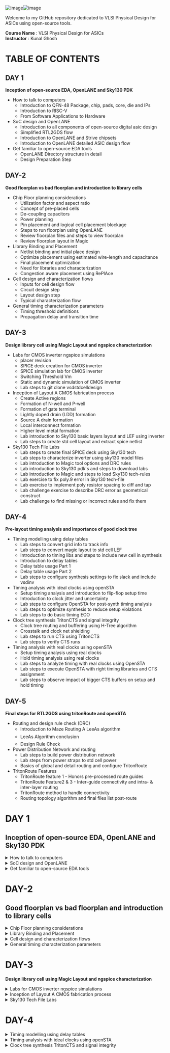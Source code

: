 ![image](https://github.com/Tawfeeq2507/pes_pd/assets/142083027/0b42aa62-709f-49f3-a6d4-dfbf8ccf74f5)![image](https://github.com/VardhanSuroshi/pes_asic_class/assets/132068498/33403244-c9dd-4aef-a022-da52e2eef51c)

Welcome to my GitHub repository dedicated to VLSI Physical Design for ASICs using open-source tools.

**Course Name** : VLSI Physical Design for ASICs  
**Instructor** : Kunal Ghosh 


# TABLE OF CONTENTS

## DAY 1 

**Inception of open-source EDA, OpenLANE and Sky130 PDK**

+ How to talk to computers
  - Introduction to QFN-48 Package, chip, pads, core, die and IPs
  - Introduction to RISC-V  
  - From Software Applications to Hardware 
+ SoC design and OpenLANE
  - Introduction to all components of open-source digital asic design
  - Simplified RTL2GDS flow
  - Introduction to OpenLANE and Strive chipsets 
  - Introduction to OpenLANE detailed ASIC design flow 
+ Get familiar to open-source EDA tools
  - OpenLANE Directory structure in detail 
  - Design Preparation Step
  
## DAY-2

**Good floorplan vs bad floorplan and introduction to library cells**

+ Chip Floor planning considerations
  - Utilization factor and aspect ratio
  - Concept of pre-placed cells 
  - De-coupling capacitors 
  - Power planning 
  - Pin placement and logical cell placement blockage
  - Steps to run floorplan using OpenLANE
  - Review floorplan files and steps to view floorplan 
  - Review floorplan layout in Magic
+ Library Binding and Placement
  - Netlist binding and initial place design 
  - Optimize placement using estimated wire-length and capacitance
  - Final placement optimization 
  - Need for libraries and characterization 
  - Congestion aware placement using RePlAce 
+ Cell design and characterization flows
  - Inputs for cell design flow 
  - Circuit design step 
  - Layout design step 
  - Typical characterization flow 
+ General timing characterization parameters
  - Timing threshold definitions 
  - Propagation delay and transition time

## DAY-3

**Design library cell using Magic Layout and ngspice characterization**

+ Labs for CMOS inverter ngspice simulations
  - placer revision 
  - SPICE deck creation for CMOS inverter
  - SPICE simulation lab for CMOS inverter 
  - Switching Threshold Vm
  - Static and dynamic simulation of CMOS inverter
  - Lab steps to git clone vsdstdcelldesign 
+ Inception of Layout A CMOS fabrication process
  - Create Active regions 
  - Formation of N-well and P-well
  - Formation of gate terminal 
  - Lightly doped drain (LDD) formation
  - Source A drain formation 
  - Local interconnect formation 
  - Higher level metal formation 
  - Lab introduction to Sky130 basic layers layout and LEF using inverter
  - Lab steps to create std cell layout and extract spice netlist
+ Sky130 Tech File Labs
  - Lab steps to create final SPICE deck using Sky130 tech 
  - Lab steps to characterize inverter using sky130 model files 
  - Lab introduction to Magic tool options and DRC rules 
  - Lab introduction to Sky130 pdk's and steps to download labs
  - Lab introduction to Magic and steps to load Sky130 tech-rules
  - Lab exercise to fix poly.9 error in Sky130 tech-file
  - Lab exercise to implement poly resistor spacing to diff and tap
  - Lab challenge exercise to describe DRC error as geometrical construct 
  - Lab challenge to find missing or incorrect rules and fix them 

## DAY-4

**Pre-layout timing analysis and importance of good clock tree**

+ Timing modelling using delay tables
  - Lab steps to convert grid info to track info 
  - Lab steps to convert magic layout to std cell LEF
  - Introduction to timing libs and steps to include new cell in synthesis 
  - Introduction to delay tables 
  - Delay table usage Part 1
  - Delay table usage Part 2 
  - Lab steps to configure synthesis settings to fix slack and include vsdinv 
+ Timing analysis with ideal clocks using openSTA
  - Setup timing analysis and introduction to flip-flop setup time
  - Introduction to clock jitter and uncertainty
  - Lab steps to configure OpenSTA for post-synth timing analysis 
  - Lab steps to optimize synthesis to reduce setup violations 
  - Lab steps to do basic timing ECO
+ Clock tree synthesis TritonCTS and signal integrity
  - Clock tree routing and buffering using H-Tree algorithm
  - Crosstalk and clock net shielding
  - Lab steps to run CTS using TritonCTS
  - Lab steps to verify CTS runs 
+ Timing analysis with real clocks using openSTA
  - Setup timing analysis using real clocks
  - Hold timing analysis using real clocks
  - Lab steps to analyze timing with real clocks using OpenSTA
  - Lab steps to execute OpenSTA with right timing libraries and CTS assignment
  - Lab steps to observe impact of bigger CTS buffers on setup and hold timing 

## DAY-5

**Final steps for RTL2GDS using tritonRoute and openSTA**
+ Routing and design rule check (DRC)
  - Introduction to Maze Routing A LeeAs algorithm
  - LeeAs Algorithm conclusion
  - Design Rule Check 
+ Power Distribution Network and routing
  - Lab steps to build power distribution network 
  - Lab steps from power straps to std cell power
  - Basics of global and detail routing and configure TritonRoute 
+ TritonRoute Features
  - TritonRoute feature 1 - Honors pre-processed route guides 
  - TritonRoute Feature2 & 3 - Inter-guide connectivity and intra- & inter-layer routing
  - TritonRoute method to handle connectivity
  - Routing topology algorithm and final files list post-route


# DAY 1 

## Inception of open-source EDA, OpenLANE and Sky130 PDK

<details>
<summary> How to talk to computers </summary>

### Introduction to QFN-48 Package, chip, pads, core, die and IPs

Lets take an example of an Arduino Board,An Arduino board is a small computer that you can use to control and interact with electronic devices. It's a physical platform that allows you to write and upload programs (called "sketches") to make things like lights, motors, sensors, and other components work together.
we take an Arduino board since we will be working with something similar, **we will be talking about a field which is lying inside the chip shown below**:

![image](https://github.com/Tawfeeq2507/pes_pd/assets/142083027/0783c87c-1949-4fa8-8a9b-b6fb487ad22c)

- if we want to desgin this particular Arduino board, we can describe it in a form of a block diagram shown below:

![image](https://github.com/Tawfeeq2507/pes_pd/assets/142083027/5f0aa3ef-2b05-414d-9234-ddc4d438b5ec)

- the highlighted area of the chip is nothing but the processor shown above and along with the processors we have all the interfaces that we see around the particular processor.
- This is the typical arduino board diagram looks like.

we wont be talking about the embedded desgin and rather will be looking into the chip desgining.

when we open up the IC it looks something like this shown below:

![image](https://github.com/Tawfeeq2507/pes_pd/assets/142083027/049a19cc-766c-46f6-9879-ca05b3c9ae8b)

what we see above is usually what we call a **"chip"**, but its known as a **"PACKAGE"**, these packages have been assigned with certain names for ex: we see that the above package is named **"QNF-48"**.Similarly there are multiple packages in the market with different flavours and pins.
- Here the pin loacations of the particular package are all given by the particular arduino board.
- the package seen above has a size of 7mm x 7mm

- the main Brain of the package the chip sits in the middle of the package and the way the chip is connected to the package is shown below:

![image](https://github.com/Tawfeeq2507/pes_pd/assets/142083027/9ff58809-bd74-41fa-9043-cb09f788ed90)

- Here we have used **"wire bounds"** to connect the pins to the boundaries of the Chip, In this way we are able to transfer all the signal from outside world into the chip.

When we Open the chip it looks like this shown below:

![image](https://github.com/Tawfeeq2507/pes_pd/assets/142083027/f90561ac-8bc0-4f3f-9ab0-6c4cf846bb62)

- The chip that is shown above has many various components and one of the Important componants is the **"PADs"**.
- **"PADs"** in a chip are like the little metal feet or points on the bottom of the chip. They're used to connect the chip to a circuit through which we can send the outside signal into the chip so it can do its job.
- the Middle free space area seen above inside is known as the **"Core"** of the chip.
- **"Core"** of a chip is like the brain of the chip. It's the central part that does most of the actual thinking and processing of information.Its a place where all our Digital logical sits,ex:AND gate,OR gate,MUXs,etc.
- the size of the chip is known as the **"Die"**.
- **"Die"** is like the heart of a computer chip. It's a tiny, flat piece of silicon that contains the actual electronic circuits. It's where all the important computations and operations happen.This the Die that gets manufactured on the **"Silicon Wafer"**.

The typical **Core** of a CHIP consists of an SoC(we will be working with RISC-V SoC),SRAM,ADCs,DACs,PLL,SPI and couple of components shown below:

![image](https://github.com/Tawfeeq2507/pes_pd/assets/142083027/e88f8c8a-3d09-4555-8b92-89a7bb29b5e9)

- these SRAM,ADC,DAC,PLL all together are known As **"Foundry IP's(Intellectual Properties)"**
- **Foundry** is an important term in chip Designing Chips, all our devices,mobiles,everything is depended on the Foundry's.
- Foundry is a place where the chips are manufactured, Foundry's are set of machines that we communicate with.
- The digital Blocks placed the SoC and the SPI are basically called as **"Macros"**.

### What is RISC-V?
**"RISC-V intruction set architecture"** popularly known as **"ISA"**.It is nothing but a language of the computer,a way through which we are able to talk and communicate with the computers.RISC-V is an open-source instruction set architecture (ISA) based on established reduced instruction set computing (RISC) principles. An instruction set architecture is essentially the set of instructions that a computer's processor can execute. 

For a C program to run on a computer hardware which has got a particular Layout(qFlow), where this layout is nothing but interior of a chip present inside our devices,There are certain flow to pass the C program to the layout.



- here the C program is first compiled in its assembly language program which is nothing but the RISC-V assembly language program.
- this Aseembly language program is then converted into machine language program aka the binary language program(ie: 1's and 0's) which is understood by the hardware of the computer.
- here the codes in hexadecimal format but in real term they are in binary format, therefore this needs to be converted into binary format.
- after converting these bits gets finnaly executed in the layout and get the required output.


Another layer present betweeen the C pragram and the layout is the **"HDL(Hardware discriptive language)"**.

#### What is HDL?
**"HDL"** stands for **Hardware Description Language**. It's a specialized programming language used to describe the structure and behavior of electronic circuits and systems. HDLs are used in the design, simulation, and synthesis of digital circuits, such as those found in microprocessors, memory chips, and other integrated circuits.
There are two main types of HDLs:
 1)**Verilog**: Developed by Phil Moorby and Prabhu Goel in the 1980s
 2)**VHDL (VHSIC Hardware Description Language)**:Developed by the U.S. Department of Defense in the 1980s


- To Implement these RISC-V specifications we need **RTL(Register-Transfer Level)**,in this case shown below the RTL used is **picorv32 cpu core**

![image](https://github.com/Tawfeeq2507/pes_pd/assets/142083027/f8e12d12-72af-4d9a-b951-14769924a11f)


- this RTL implments these RISC-V specifications.
- and from here its RTL-GDS flow

### From Software Applications to Hardware 

Any **application software** or aka **"Apps"** run on **Hardware**... but how does this happen??

- First the Application software enters the Blocks called the **System Software**,where the system software intern converts the application program into the binary language.
- the Major components of **"System Software"** concists of the OS(Operating system),Assembler,compiler.
- The **"Opertaing system:** handles lots of things, it handles the IO operations,allocate memory, low level system functions, OS also helps in taking the application program and converting it into its respective assembly language and finally inot binary program that is understood by the hardware.
- The output of the OS are nothing but small functions in the given programs(C++,Java,C,python,etc).
- these are taken by the respective **Compiler** and then converted into intstructions.
- The syntax of these instructions depends on what kind of the hardware is,(ex if the hardware is for intel x86 then the instructions will be of intel x86 only).
- all these instructions all together form the **.exe file**

![image](https://github.com/Tawfeeq2507/pes_pd/assets/142083027/79883606-8f16-453f-a8e0-7ace2b93f68f)

- The job of the **"Assembler"** is to take these instructions and convert it into its respective binary numbers aka **Machine language** program.
- These binary numbers aka machine language is then fed to the hardware, where hardware understands the type of pattern of the machine language and does the respective operation.

This is the flow how the application software runs through many different layers before entering the hardware.

lets take an example of a application of "stop watch".

- the C program for the stop watch enters the compiler and the output of the compiler will be intructions based on the type of the hardware(ex RISC-V) therefore the instructions will be of RISC-V.
- these intructions go into the assembler as a .exe file which gives the output in form of machine language.
- these hexadecimals are converted into binary before entering into the hardware.

![image](https://github.com/Tawfeeq2507/pes_pd/assets/142083027/cd3ff2fc-9fd5-4a77-b1f2-4daa50b6ba1f)

- in general terms these binary numbers are entering into the chip layout and the functions are performed in this layout.

when we take a much deeper look into the program we try to understand the RISC-V intrucstions-

![image](https://github.com/Tawfeeq2507/pes_pd/assets/142083027/ac8b1be7-b508-4ee6-915e-243c495668cf)

- here we see that in left we have the input to the compiler,in the left we have the output of the compiler and the output of the assembler is in hexadecimal in the middle we have assembler output.
- the instructions after the compiler acts as an **"Abstract interface"** between the C language and the hardware, this Abstract interface is called as the **"Instruction set architecture"** or **"Architecture of the computer"**,in the case shown above its the RISC-V architecture.

There is another inteface between the Assembly language and the hardware which is known as the **HDL(Hardware discriptive language**.

#### What is RTL?

RTL stands for Register-Transfer Level. It's a level of abstraction used in digital circuit design and describes how data moves between registers and how operations are performed on that data.In RTL design, the behavior of the digital system is defined by describing how data is transferred between registers and how operations are performed on that data. This is typically done using a hardware description language (HDL) like Verilog or VHDL.

![image](https://github.com/Tawfeeq2507/pes_pd/assets/142083027/52f5c6ce-ea1a-4bf8-8b89-dc223163f440)

- Our hardware only understands 1's and 0's therefore we need An RTL which implements the output of the assembly language that is the machine language into the Hardware.This is known as the RTL implementation of our instruction set.
- This RTL is then Synthesized into a Netlist, where this Synthesized Netlist of the RTL consists of Gates,flip flops,inverters,MUX's,etc.
- and from this Synthesized Netlist to hardware is **Physical design implementation of the Netlist**.

</details>

<details>
<summary> SoC design and OpenLANE </summary>

### Introduction to all components of open-source Digital ASIC Design

- To implement Digital ASIC design we require certain elements these elements are RTL IP's,EDA Tools,PDK data.

**What is PDK?**

- **"PDK"** a **(Process Design Kit)** is a set of files provided by semiconductor manufacturers to help designers use their fabrication process to create integrated circuits (ICs). It contains a comprehensive set of information, models, and files that enable designers to develop and verify their designs using the specific process technology offered by the manufacturer.


**What is EDA Tools?**

- **EDA** stands for **(Electronic Design Automation)**, and EDA tools refer to a category of software applications and tools used in the design and development of electronic systems, including integrated circuits (ICs), printed circuit boards (PCBs), and other electronic components.EDA tools are essential for designing and testing electronic hardware and ensuring that it functions correctly before it is manufactured.hese tools automate various aspects of the design process, making it more efficient and error-free. 

![image](https://github.com/Tawfeeq2507/pes_pd/assets/142083027/e2db98f6-b946-45ef-8c33-b2ce3ea80889)

- Therfore for making Open source Digital ASIC Design we have Open source for RTL IP's(librecores.org,opencores.org,github.com,etc),EDA tools(qflow,openROAD,openLANE,etc),PDK(Foss 130nm production PDK).

![image](https://github.com/Tawfeeq2507/pes_pd/assets/142083027/ce2d29cb-02c9-4f40-b68b-3472527cbea1)

- these 3 Elements can be used to achieve 100% open-source Digital ASIC design.

- The methodology is then Implemented Through A Flow, this Flow is nothing but a piece of software known as RTL to GDS2,this is the main objective of the ASIC Design Flow which takes the design from RTL(REgister transfer level) to GDS2 format used for final layout.


### Simplified RTL2GDS flow

The simplified RTL to GDS2 flow shown below starts from RTL model and ends with the readied fabricate masked set layout in the GDS 2 format:

![image](https://github.com/Tawfeeq2507/pes_pd/assets/142083027/35deba59-3088-454f-86c8-e1733b02289f)

- From above the Major implementation Steps are:

  - Synthesis 
  - Floor planning(FP) + power planning(PP)
  - Placement
  - CTS(Cook Tree Synthesis)
  - Routing
  - Sign off

##### 1) SYNTHESIS:

- Its the first major step in a typical ASIC flow is the Synthesis.
- In Synthesis Design RTL is translated into Circuits made out of components from standard Cell Library(SCL).

![image](https://github.com/Tawfeeq2507/pes_pd/assets/142083027/9c66b611-e157-4d34-bd01-39fabcb905a1)

- The resulted circuit is described in HDL(Hardware descriptive language) usually referred to as gate level Netlist.
- The Gate level Netlist is functionally equivalent to RTL.
- The Library building blocks or the cells have regular layout,Typically the cell Layout is enclosed by fixed hieght standard.

![image](https://github.com/Tawfeeq2507/pes_pd/assets/142083027/043a92e1-9929-4d14-92af-be6c14886769)

- The cell width is variable but its Discrete.
- Each cell comes with different models/views utilized by different EDA Tools
- some examples of these views are the liberty view that includes the electrical modeles,HDL.SPICE,Layout views,etc.

##### 2) FLOOR AND POWER PLANNING:

- The 2nd step of the ASIC flow is FLOOR AND POWER PLANNING
- It is based on weather we are implmenting single component of our design aka **Macro**,or we are implementing the whole Chip.
- The Objective here is to plan the silicon area and create Robust power Distribution Network to power the circuits.
- In **CHIP FLOOR PLANNING** the Chip Die is partitioned between different chip components.

![image](https://github.com/Tawfeeq2507/pes_pd/assets/142083027/31295871-26ec-467c-b40d-7191cfc250e2)

- in **MACRO FLOOR PLANNING** we define the Macro dimensions and its pin locations and also Routing tracks and Rows are defined,Which will be used later during the placement and routing steps.

![image](https://github.com/Tawfeeq2507/pes_pd/assets/142083027/1cd2f5ec-10e5-4e6c-8a52-dd06397c436f)

- In **POWER PLANNING** the power Network is constructed,typically its chip is powered by multiple VDD and Ground Pins.

![image](https://github.com/Tawfeeq2507/pes_pd/assets/142083027/aac140a2-dc0f-493b-9963-766849970872)

- The Power pins are connected to all components through Power rings and vertical and horizontal metal Power Straps.
- Such parallel structures are meant to reduce the resistance.
- Typically the Power distribution Network uses Upper metal layers as they are thicker than lower metal Layers,Hence they have less resistance.

##### 3) PLACEMENT:

- This is the 3rd step in ASIC design flow it is the placement for Macros.
- We place the Gate level Netlist cells on the vertical Rows, connected cells must be placed very closed to each other to reduce the inter connect delay and also to enable successful routing afterwards.

![image](https://github.com/Tawfeeq2507/pes_pd/assets/142083027/5f3d41fa-057c-4f10-9cde-1a9c2b81d790)

- Cell Placement is done in 2 steps:
  - Global placements
  - Detailed placements.
- **Global placements** tries to find optimal postions for cells such positions are not nessecerily legal so cells may overlap or Go off Rows

![image](https://github.com/Tawfeeq2507/pes_pd/assets/142083027/ca85947d-d212-4dea-b1de-afd9ddd1b35d)

- In **Detailed placements** positions obtained by global placements are minimally altered to be legal.

![image](https://github.com/Tawfeeq2507/pes_pd/assets/142083027/f759cd33-413e-4199-8feb-86d489060552)

##### 4) CLOCK TREE SYNTHESIS (CTS):

- This is 4th step in ASIC flow design is the Clock tree synthesis, before the routing the signals we need to route the clock by creating clock distribution Network to deliver the clock to all clock cells ex(Flip-Flops).

![image](https://github.com/Tawfeeq2507/pes_pd/assets/142083027/34e9e0eb-b116-4e60-b9a3-e759d1cf431c)

- The clock network looks like a tree where the clock source is the Roots and the clock elements are the end leaves.
- The clock tree is synthesized to deliver the clock to all cells in a good shape with minimum skew and minimum latency.
- Clock skew means arrival of different components at different parts.

##### 5) ROUTING:

- This is the 5th step in ASIC Design Flow known as the Routing.
- After Routing the Clock comes the signal Routing, Given the placements and fixed number of metal layers it is required to find a valid pattern of horizontal and vertical wires to implement the Nets that connects the cells together.
- The Router uses the available metal layers as defined by the PDK, for each metal layer the PDK defines the Thickness,pitch,tracks and the minimum width.
- The sky130 PDK defines extra layers the lowest connecting layer is called the lower interconnect layer,the following 5 layers after this are all aluminum layers.

![image](https://github.com/Tawfeeq2507/pes_pd/assets/142083027/a3ebd737-9146-4400-8447-abba4d5b033a)

- Most Routers are grid routers, they construct the routing grid out of the metal layer tracks.
- As routing is huge Divide and conguer is usually used for routing.
- First Global Routing is performed and then followed by detailed routing.

![image](https://github.com/Tawfeeq2507/pes_pd/assets/142083027/db46cc8a-cd81-4009-b3e0-7ff9b4f20a33)

##### 6) SIGN OFF:

- This is the last step of ASIC Design flow known as the Sign OFF.
- Once done with Routing we can construct the final layout,Which undergoes Verifications which includes Physical Verifications and Timing Verifications.
- The **Physical Verification** includes the **DRC(Design Rule Checking)** where we make sure that the final layout honours all design rule.It is then proceded by **LVS(Layout bs Schematic)** that makes sure that the final layout matches the Gate level Netlist.
- The **Timing Verifcation** has **STA(Static Timing Analysis)** to make sure that all time constraints are matched and the circuit Runs on the designated Clock frequency.

![image](https://github.com/Tawfeeq2507/pes_pd/assets/142083027/4b7c477c-f2fe-444a-b9fc-0b793149aee4)

### Introduction to OpenLANE and Strive chipsets 

#### What is OpenLANE?
**OpenLANE*** is an open-source digital ASIC (Application-Specific Integrated Circuit) design flow and toolchain that aims to automate the process of designing and manufacturing custom silicon chips. It was primarily developed by efabless, an open-source semiconductor company, and it is part of the Google/Skywater 130nm PDK (Process Design Kit) based ASICs.

- Started as a Open-Source flow for a true Open-Source Tape out experiment.
- There is family of Soc's called as striVe,which is Open PDK,Open EDA,Open RTL.
- this family has several members as shown below:

![image](https://github.com/Tawfeeq2507/pes_pd/assets/142083027/638433b3-244a-4573-8d78-33e507aea9a0)

The Main goal of OpenLANE is to produce a clean GDS2 with no human intervention,by clean we mean that there is no LVS violations,DRC violations.

- OpenLANE is tuned for SkyWater 130nm Open PDK, it also supports XFAB180 and GF130G.
- it is functional out of the box.
- intructions to build and run natively will follow
- OpenLANE can be used to harden Macros and chips.
- it has two modes of operation:
   1) Autonomous : Autonomous is a push button flow,where we configure the flow and then push button and wait for some time based on the design size and get the final GDS tool.
   2) Interactive : With Interactive we can run commands and steps one by one.we can watch the immediate results whicle we run the steps and commands.
- It has Design Space Exploration which can be used to find the best set of flow configuration.

### Introduction to OpenLANE detailed ASIC design flow 

- OpenLANE ASIC flow has many steps as shown below:

![image](https://github.com/Tawfeeq2507/pes_pd/assets/142083027/d396300d-34ed-4b89-bf42-19e2e589853c)

- The flow starts with Design RTL and ends at GDS2 format,to function this it needs the PDK Sky130.
- OpenLANE is based on several Opensource projects such as shown below:

![image](https://github.com/Tawfeeq2507/pes_pd/assets/142083027/c0aff382-8fda-4f95-b165-1285a0503b09)

- The flow starts with RTL synthesis where it is fed to Yosys with design constraints.Yosys translates the RTL into a Logic circuit.This circuit is then optimised and then mapped into a cell using abc,abc has to guided during Optimisation,this guidance comes in the form of abc Script.
- OpenLANE comes with several abc scripts referred as Synthesis Strategies.Different Designs can use different Strategies to achieve the Objectives and for that we have the Synth exploration utility.
- Synth Exploration utility can used to generate a report that shows about the design delay and area is effected by the Synthesis Strategy and based on this exploration we can pick the best strategy to continue with.

  ![image](https://github.com/Tawfeeq2507/pes_pd/assets/142083027/083b930b-6393-44c8-ad75-3462fe761a51)

- OpenLANE also has Design exploration utility which can be used to sweep the design configurations.It generates a report shown below:

![image](https://github.com/Tawfeeq2507/pes_pd/assets/142083027/67d52c2d-9c0d-47c3-bebf-7f2328bd7c46)

- It shows different design metrics, number of violations generated after generating the final layout.
- This is best to find the design configurations for OpenLANE for any given Design.

- The design Exploration is also used for **Regression testing(CI)**

![image](https://github.com/Tawfeeq2507/pes_pd/assets/142083027/a484e953-8899-4a35-8b64-3a60bf366743)

- After Synthesis comes the testing structural insertion,if we want our design to be ready for testing after fabrication we can enable this step called **DFT** which is optional.
- **DFT(Design For Test)** used Opensource Fault to perform scan insertion,Automatic test pattern generation(ATPG),Test patterns compaction,Fault coverage,fault simulation.

![image](https://github.com/Tawfeeq2507/pes_pd/assets/142083027/ed81342c-ba87-40bd-a52d-4c44a9597ecf)

- After DFT the **Physical Implementations** involve the following steps shown below:

![image](https://github.com/Tawfeeq2507/pes_pd/assets/142083027/b709b4e9-103d-4587-9110-7585272c623d)

- All these are done by the OpenROAD app.
- After Physical implementation we Do **LEC(Logic Equivalence Check)** using Yosys.
- LEC is used to formally confirm that the function did not change after modifying the Netlist.

![image](https://github.com/Tawfeeq2507/pes_pd/assets/142083027/af709cb7-20a8-4571-a447-6518cdcffae3)

- During Physical implementation we have an important step and this step is known as **fake antenna diodes insertion**
- This step is required to address the Antenna diodes violations but there are some issues as explained in the figure:

![image](https://github.com/Tawfeeq2507/pes_pd/assets/142083027/48bfde76-7a14-4821-837d-ff4c8ea71d7c)

- To deal with this and not allowing our transistor gates to get damaged during fabrication there are two solutions:
1) Bridging:

![image](https://github.com/Tawfeeq2507/pes_pd/assets/142083027/7c652e2c-277c-4d8f-930c-c07dbed481d5)

2) addition of Antenna diodes:

![image](https://github.com/Tawfeeq2507/pes_pd/assets/142083027/a6401584-e5a6-43c0-a404-ecef0b44938f)

- With OpenLANE we take a preventive approach:

![image](https://github.com/Tawfeeq2507/pes_pd/assets/142083027/b2b53089-5391-45a0-834c-8c2dd51a8089)

- After this process we have the SIGN OFF which has the Static timing analysis,design rule checking and Layout vs schematic.
- Timing Sign off involves interconnect RC extraction from the routed Layout followed by static timing  analysis performed by OpenSTA(an OpenROAD) tool.
- The result of this report Highlights any timing violations of if any are present.

![image](https://github.com/Tawfeeq2507/pes_pd/assets/142083027/198cdc0f-616a-4434-9560-f47c9ab5a597)

- Physical Sign off involves DRC and LVS done by Netgen and Magic VLSI design tool shown below:

![image](https://github.com/Tawfeeq2507/pes_pd/assets/142083027/b8580063-6b56-43f4-8726-e554d8808022)

</details>


<details>
<summary> Get familiar to open-source EDA tools </summary>

#### OpenLANE Directory structure in detail

- To access the Openlane go to `desktop/work/tools` and then change directory to `openlane_working_directory`.
- to access the PDK's chnage directory to `pdks` and then we see the different PDK's.

![image](https://github.com/Tawfeeq2507/pes_pd/assets/142083027/9b2ef07b-94c7-4a14-b404-53f824c89e52)

- The `SkyWater.pdk` is the folder that has all the related PDK files.(ie: timing libraries,lib files,techlib)
- `sky130A pdk` is that pdk that has made compatible to Open source environment,`sky130A` is a varient of PDK.

![image](https://github.com/Tawfeeq2507/pes_pd/assets/142083027/cb5f47c3-f15b-4b91-b42f-1c393a66a276)

- when we check the files inside the sky130A pdk we have libs.ref and libs.tech.
- inside libs.ref we will be working with `sky130_fd_sc_hd`
- where `sky130` is the process name and `fd` is the abrievated foundry name and `sc` is known as standard cell and `hd` says the varient of the PDK.

#### Design Preparation Step

- To work on Openlane type `docker` in the openlane directory.
- in bash type `flow.tcl -interactive`.

![image](https://github.com/Tawfeeq2507/pes_pd/assets/142083027/6b39e5f6-d8c4-435e-a211-8937aee055c0)

</details>

# DAY-2

## Good floorplan vs bad floorplan and introduction to library cells

<details>
<summary>  Chip Floor planning considerations</summary>

### Utilisation Factor and aspect ratio

- How to come up with the width and height of core and die

![image](https://github.com/Tawfeeq2507/pes_pd/assets/142083027/a67c205c-265c-461b-908c-1c7c2f5c62ae)

- we need to see how we come up with the values of 'W' and 'H'.

lets take an example of a netlit to Identify the width and height of core and die.

- we begin with a simple netlist takiing two D flip flips,aka launch flop and the capture flop with a simple combinational logic between them.
- a Netlist basically defines the connectivity between all the components.

![image](https://github.com/Tawfeeq2507/pes_pd/assets/142083027/2080d268-5165-4e52-b1bf-0827d2bd686b)

- For dimensions of the chip we are mostly dependent on the dimensions of the Logic gate.
- we then convert it into physical dimension.

  ![image](https://github.com/Tawfeeq2507/pes_pd/assets/142083027/eea1b776-03db-45b9-b309-ab3e8a4b2f78)

- since we want to find the dimentions of the core and die we will be needing the dimensions of the standard cells.
- we start giving some unit area for the each logic gate as shown below:

![image](https://github.com/Tawfeeq2507/pes_pd/assets/142083027/d448e63b-fa86-4608-8b99-21fe88b90931)

- with the help of this netlist we try to calculate the area occupied on the silicon wafer.
- we club all together to form a rough image of the area the netlist occupied,(ie 4 sq units for the image shown below):

![image](https://github.com/Tawfeeq2507/pes_pd/assets/142083027/a10ce57c-b25d-4d09-8d30-856a40ffbc91)

- On the silicon wafer we have many die and core in it and this is the core section where the fundamental logic goes and sits into and die is the outer layer where our fundamental logic fits within this itself and does not exceed it.

![image](https://github.com/Tawfeeq2507/pes_pd/assets/142083027/5d477e6f-f3d1-4c71-b109-d91003a1f6b2)
  
- we implment this die multiple times on the silicon wafer to increase the throughput.
- when we implment the logic into the core,the logic cells occupied 100% of the core,thereby occupying Utilising 100% of the core.
- To come up with the Utilisation, we have the Utilisation factor given by:

![image](https://github.com/Tawfeeq2507/pes_pd/assets/142083027/c39e4e8c-817c-47fe-80b6-c6a522b4244e)

- for the above logic the `utilisation factor = 1`,when we get utilisation factor as 1 it means that our logic has occupied 100% of the core and ther are no gaps or spaces left to fill.
- Idealyy we go for Utilisation of 50 to 60% and Utilisation factor of 0.5 or 0.6.
- We also have **ASPECT RATIO**,aspect ratio refers to the ratio of the width to the height of a transistor. It is a critical parameter in the design and fabrication of integrated circuits.

- Aspect Ratio is given by-

![image](https://github.com/Tawfeeq2507/pes_pd/assets/142083027/6a4eb22f-7c79-4225-930b-d56c461419d6)

- In this case the Aspect ratio = 1, Whenever the aspect ratio is 1 it signifies that the chip is a square shaped chip.when the aspect ratio is other than 1 then it signifies that our chip is rectangle in shape.

### Concept of Pre placed cells

"preplaced cells" refer to specific components or modules that are manually placed in predetermined locations on the chip before the automated placement and routing tools are used to complete the design.These preplaced cells are typically larger and more critical components, such as processors, memory blocks, or custom-designed circuits.

- To define the locations of pre placed cells lets consider an example using a combinational logic, and the output of this combinational logic is a huge circuit.
- we need not implment this circuit as part of the main circuitry itself always but by taking this peice of circuit out of the main circuit and then implment it separately by dividing the circuit itself into 2 parts.

![image](https://github.com/Tawfeeq2507/pes_pd/assets/142083027/864a0a58-4c3f-427f-bb01-32e7877536ae)

- Now we try separate these two into 2 different blocks where each block will be implemented separately.
- we take thw two blocks separately and extend I/O pins.

![image](https://github.com/Tawfeeq2507/pes_pd/assets/142083027/72fd9433-5a5c-4351-89a5-97bdf14f6091)

- we then black box these blocks, when we do it this becomes invisible.

![image](https://github.com/Tawfeeq2507/pes_pd/assets/142083027/f8111421-6b33-45e1-b918-f26331fe223f)

- we then separate the two blocks as two different IP's and modules.
- By doing this we can implment this one time and can be REUSED multiple times.

![image](https://github.com/Tawfeeq2507/pes_pd/assets/142083027/ab13d592-0653-4adc-b050-d6bb98004765)

- similarly there are multiple IP's available as shown belo:

![image](https://github.com/Tawfeeq2507/pes_pd/assets/142083027/f2ba8da9-0306-45e7-aa8d-c7de71355760)

- Arrangment of these IP's in the  chip is referred as FLOORPLANNING.

To place the pre placed cells in the chip lets consider three pre placed cells a,b,c, the chip has pins at the sides which can be output and input pins.

- since preplaced cells communicate with the inputs a lot we place them close to the input pins,once the pre placed cells are placed the locations cant be moved in the complete design cycle hence they need to be placed carefully

- We surround the preplaced cells with Decouplling capacitors.

### De-coupling capacitors 

**What are Decoupling capacitors?**

- Decoupling capacitors, often referred to as bypass capacitors, are components used in electronic circuits to stabilize and improve the performance of integrated circuits (ICs) and other electronic devices.decoupling capacitors are placed very close to the power pins of integrated circuits. They come in various capacitance values and are selected based on the specific requirements of the circuit.

- Having a large distance from the power supply and the main circuit has a dissadvantage as there are multiple volrage drops happening before it reaches the main circuit giving a less voltage at the main circuit due to voltage drops therefore we cant gaurantee that our logic gates in the circuit are getting either a high voltage(logic 1) or a low voltage(logic 0) or a danger region or gray region(Either Logic can go to 1 or 0 giving high or low volts) hence we have a dissadvantage of Voltage being far from our circuit design.

- To solve this we use Decoupling Capacitors are huge capacitors completely filled with charge,therefore if our main voltage is source is 1v our deocupling capacitors also get charged to 1V.

![image](https://github.com/Tawfeeq2507/pes_pd/assets/142083027/bbed32e9-eedb-4538-a1f3-65c3efadc531)

- Whenever our main circuit switches on it gets the power from the decoupling capacitors as its near or attached to the circuit giving the proper current to the circuit,therby decoupling the main circuit from the power supply.
- Whenever the main circuit switches on the decoupling capacitors start losing the charge and when ther is no switching activity with main circuit decoupling capacitors spends time to replenish its own charge.

Hence we surround the preplaced cells with the decoupling capacitors in order to keep the current flow as required without any problems of voltage drops.thereby ensuring each preplaced cells are getting the supply from the Decoupling capacitors.

![image](https://github.com/Tawfeeq2507/pes_pd/assets/142083027/ccbf4b56-0224-4f3c-8353-bb7cf7088145)

### Power planning 

Power planning, in the context of integrated circuit (IC) design, is the process of strategically distributing power supplies (such as VDD and VSS) and ground connections across the chip to ensure proper and reliable operation of the electronic components.Effective power planning is crucial for achieving reliable and high-performance integrated circuits.

![image](https://github.com/Tawfeeq2507/pes_pd/assets/142083027/06416b6b-7635-4a51-99a5-85d3eb36385d)

- Consider the above circuit which we used for decoupling capacitors and convert it into a Macro,now this Macro is repeated multiple times on the chip creating a current Demand for each and every element of the particular macro.Now suppose one is driver and other is loader each macro have a decoupling capacitors and we need to send signal from driver to load, we need to make sure the particular line between the driver to load maintains the same particular signal.

![image](https://github.com/Tawfeeq2507/pes_pd/assets/142083027/41e9a3d7-c39a-46cb-a307-cdfd9a8a2f31)

- The line between the driver and load should get the necessary power from the power supply as decoupling capacitors cannot be placed in between therfore having a possibility of voltage drop as the power supply is far from the signal line.
- Hence we consider a 16 bit bus connected to an inverter when we pass the logic to the inverter the output will be inverted value of the input therfore all the capacitors charged to logic 1 are now dischraged to Logic 0 and vise versa.

![image](https://github.com/Tawfeeq2507/pes_pd/assets/142083027/a8c57105-979f-4a5e-9799-6697ee33a806)
 
- But since we have a common ground line for all the capacitors as they all discharge to logic 0 to gnd it gives a **Ground bounce**, and the size of this bounce exceeds the noise margin level it might enter into the undefined state or the danger region.

![image](https://github.com/Tawfeeq2507/pes_pd/assets/142083027/5dcdeef8-49f1-42a8-a487-343556d49934)

- now when all the other capacitors charging from Logic 0 to logic 1 in that case all these capacitors are demanding for supply from the main power supply at the same time and we have a single voltage line for all the capacitors hence we get a **Voltage Droop**

![image](https://github.com/Tawfeeq2507/pes_pd/assets/142083027/b0d9fcfc-0000-48ef-bed4-3d4dee8d1fb0)

- Therefore the problem is that the supply is from a One source power supply creating multiple power supply wud reduce this problem, hence we do **"POWER PLANNING"**.
- We put multiple power supplies instead of single one by creating multiple vdd and vss lines,therby giving any power supply demand to the circuit.
- The power planning structure is shown below:

![image](https://github.com/Tawfeeq2507/pes_pd/assets/142083027/aa922e04-bc35-4e15-a2ba-e172d6e51429)

### Pin placement and logical cell placement blockage

**What is Pin placement?**

- Pin placement refers to the process of determining the physical locations where the input and output pins of a digital IC will be placed on the chip. These pins are the electrical interfaces through which the IC communicates with the external world, connecting to other components on a printed circuit board (PCB) or another IC. Proper pin placement is crucial for efficient routing of signals and minimizing signal integrity issues.pin placement blockage restricts the placement of input and output pins.

- Logical cell placement involves determining the physical locations of the individual functional blocks or cells within an IC. Each cell represents a specific digital logic function (e.g., gates, flip-flops, multiplexers) and their arrangement on the chip affects factors like signal propagation delays, power consumption, and ease of routing.This specifically refers to the restriction of placement of logic cells. Certain areas of the chip may be designated as off-limits for placing logic cells. This could be due to predefined constraints like reserving space for custom analog blocks, clock distribution networks, or other critical components.

- lets consider the given designs to be implmented along with some pre placed cells as shown below:

![image](https://github.com/Tawfeeq2507/pes_pd/assets/142083027/510cd2d7-ce52-4c59-88c2-72d0e69e90d3)

- From above image we currently have 4 input ports and 3 outpur ports
- lets take 2 more designs but both are driven using different clocks with a common pre placed cell as shown below:

![image](https://github.com/Tawfeeq2507/pes_pd/assets/142083027/2b6e8e8c-768b-4b4a-b262-8bd5944fa601)

- Now we we try implement this complete design into the chip:

![image](https://github.com/Tawfeeq2507/pes_pd/assets/142083027/42e53547-8112-4c98-8fcf-31a936052b10)

- While placement of pins it depends and varies on design structure, we can have input on top and output on bottom or input at left and output at right.
- Clock 1 and clock 2 drive the complete chip.
- Bigger the size lower is the resistance hence we need the clock signal to move In and out of the chip as fast as possible as its driven continously hence we need least resistance path for the clock therfore we create bigger boxes for clock 1 and clock 2 and clock out.

![image](https://github.com/Tawfeeq2507/pes_pd/assets/142083027/713c2968-a3fc-4656-a3e4-abf16198dd0a)

- After Pin placement we make sure that none of the automated placement and routine tool doesnt place any cells in the particular area that the gaps between each clock ports,the area should be blocked for placement and routine tool,hence we do logical cell placement blockage.

![image](https://github.com/Tawfeeq2507/pes_pd/assets/142083027/c6813abb-f30d-439c-9df8-cb99b76da601)

###  Steps to run floorplan using OpenLANE

- To run the floorplan on OpenLANE type `run_floorplan` in OpenLANE directory after run_synthesis and basic steps to run OpneLANE.
- to see the actual Layout after floorplan it is first done in magic.
- to access magic type `magic -T` with the directory of our deisgn file we want to access using the magic application.

![image](https://github.com/Tawfeeq2507/pes_pd/assets/142083027/8f4e8927-ab8f-4fb0-8aea-ee1ddc3a8be5)

### Review floorplan layout in Magic

- after opening the required file in Magic we can now try to see and reivew the floorplan.
- to keep the the design floorplan in the middle of the screen press V.
- to zoom in we select the part of the design we want using left to select the portion of the region we want to access and then left click to to select that region and press Z to soom inside that region.
- we see the selected region as shown below:

![image](https://github.com/Tawfeeq2507/pes_pd/assets/142083027/d1868204-5ab2-4ff9-80b9-1c68716da681)

- we want to zoom inside this and we can see the cells used inside this as shown below:

![image](https://github.com/Tawfeeq2507/pes_pd/assets/142083027/8d9965f6-6416-41aa-9278-2278914f7da6)

![image](https://github.com/Tawfeeq2507/pes_pd/assets/142083027/c10ad79e-a303-4306-a499-7a3f5962e8f1)

- apart from the deisgn view window we also have a tkcon window where we open and type `what` inside the tkcon window it shows us which layer is connected to which pin and it also shows the selected metal layers.

![image](https://github.com/Tawfeeq2507/pes_pd/assets/142083027/349fb9a8-93d9-42f2-bccf-917b0744c77b)

</details>

<details>
<summary> Library Binding and Placement </summary>

### Netlist binding and initial place design

**Placement and Routing**

- The  most important step in placement and routing is to bind the netlist with the physical cells.
- Consider the particular netlist with all these Gates and the shape of the gates represent the functionality of the Gates,but in reality we dont have shapes like the ones shown below we have it in box type with width and height of the particular cell.
- so at the end we will be having each logic gate with a shape and the pre placed blocks and we will be left out with wires.

![image](https://github.com/Tawfeeq2507/pes_pd/assets/142083027/bf88ba01-e400-4812-8e46-80847b86c555)

- Now these all blocks of shape are now present in a shelf known as Library, Library contains various types of blocks including these(ex flip flops,AND gate, Or gate ,etc)

![image](https://github.com/Tawfeeq2507/pes_pd/assets/142083027/f72ed276-1089-402d-992a-d57654d3caee)

- The library also holds the information of each logic gate like delays and etc,the library can be classified into either 2 types one that holds the shapes and one that holds the information of each logic gate.
- The library will have the information of the shape the width and height,the delay information of each and every cell and the required condition of the particular cells.
- The library also holds different flavours of the cell it tries to store(ex if the 2 block is an and gate the library also shows another same AND gate but a bit bigger in size,least resistance path than the normal one as its bigger in size therby being faster compared to the normal one),therfore it has flavours of each and every cell we try to store it in.

![image](https://github.com/Tawfeeq2507/pes_pd/assets/142083027/57bb1a47-9e68-49cb-a7bd-e963c3b8df1c)

- we can pick what we want to use based on our available space on floorplan.
- Therefore in summary library consists of everything it consists of cells,shapes and size of the cells,various flavours of the same cells and the timing and delay information.

Once we have given proper shape and size and delay information of our cell using the library the next step is to take this cell and place it onto the floorplan,so we have the floorplan,we have the netlist,we have the physical design view of the netlist in form of logic gates.

![image](https://github.com/Tawfeeq2507/pes_pd/assets/142083027/798ac757-a04e-458b-813b-337e6137dc14)

- The netlist wont come into picture as we will be using the Physical view of logic gates though we will be following the connectivity information from the netlist itself.

**How this is done?**

- The placement stage will make sure that the pre placed cell locations are not are not affected and kept as it is and there will be no cells that can be placed in that area.
- we now place each of the shape cells from the physical deisgn view of logic gates in a proper manner such that ther are no delay contraints,we place them in such a way that they are close to thier respective input and ouput port pins, we place them close because if FF2 was placed somewhere below and the distance from FF2 to dout1 wud be higher therby having more timing delay to communicate with the output pin.

![image](https://github.com/Tawfeeq2507/pes_pd/assets/142083027/37a6fc52-71d7-4533-b0b8-b0edfd7e407e)

- From above we clearly see that FF1 is placed near to Din1 and FF2 is placed near to Dout1 as they are connected close to each other using the Netlist as refrence we fill all the other the same way.

- we place the 2nd stage of the netlist in the way shown below:

![image](https://github.com/Tawfeeq2507/pes_pd/assets/142083027/6ec6568e-572e-45ab-9d3c-edacb0f916f1)

- Here we see that in 2nd stage FF1 is not close to Din2 for and FF1,cell 1,cell 2, FF2 the delay between FF1 and 1 will be very minimal and similarly the delay between 1 and 2 is also minimal, we do this beacuse of some reasons given ahead.

### Optimize placement using estimated wire-length and capacitance

- The 3rd stage to be placed we see that FF1 needs to be connected to Din3 and FF2 to Dout 3 but the distance between them is huge hence we try to place them diagonally as shown below:

![image](https://github.com/Tawfeeq2507/pes_pd/assets/142083027/82fc8dd9-2f0a-45de-9ef1-52139c26b9a9)

- Similarly implementing stage 4 in quite tricky as we have pre placed cells and we cant give FF1 close to Din4 therefore the distance is huge again in stage 4 as there is again a diagonally opposite I/O ports for stage 4 on the chip.
- we place the stage as shown below:

![image](https://github.com/Tawfeeq2507/pes_pd/assets/142083027/7629e9c8-d647-4f0a-a8a3-d3364188d0c0)

Now we try to solve the Problems that we encountered while placing these cells, the Solution for these Problems is known as **Optimize placement**.
  
- This is the stage where we do estimations where we estimate the wire length,capacitance and based on that insert **repeaters**.
- lets consider FF1 of 2nd stage and din2 we see that capacitances between them is very huge as its huge length of wire and even the resistance as it depends on length and lenght is huge.Therefore the signal delay is high from din2 to FF1 of 2nd stage due to the distance.
- we fix this problem by placing a **Repeater** in between Din2 and FF1 of 2nd stage to pass on the signal thereby reducing delay and buy having loss of data,therfore whatever is told to Din2 is succesfully retained by FF1 of 2nd stage and This is called **Signal Integrity**.

**REPEATER**

- are basically buffers that will recondition the old signal and make a new signal which replicates the original signal and sends it again, in this way many repaeters are placed and signal integrity is mmaintained But at a loss of area as more and more repeaters will be used for long distances which is a trade off.
- In the 1st stage we dont need any repeaters, Signel Integrity is based on the wire length estimation and calculation.

![image](https://github.com/Tawfeeq2507/pes_pd/assets/142083027/bd7558cb-33ee-4381-8e80-fa9573be547b)

- **SLEW** is basically depended upon the value of the capacitor,higher the value of capacitor the amount of charge required to charge the capacitor will be high resulting in BAD slew.
- In stage 2 we see that the distance was far from Din2 and FF1 of stage 2,slew is basically transmission and it goes beyond the limit in the 2nd stage and resulting it in more difficulty in reaching the FF1,therfore we add some repeaters to it as shown below:

![image](https://github.com/Tawfeeq2507/pes_pd/assets/142083027/b662d633-1f14-4c95-b884-6df0e3c7bab1)

- In stage 2 we have abetted certain logic so that there is no time delay between 1 and 2 and recreating signel will not be a problem as all are close to each each.
- The reason we have done abetment to FF1 ,1,2,FF2 of 2nd stage is because we have assumed our 2nd stage to work at a very high speed in that case we bring these set of logic very close to each other thereby having 0 delay from sending signal from FF1 to FF2 hence we have kept them together but far from thier respective ports.
- The stage 3 is placed as shown below:

![image](https://github.com/Tawfeeq2507/pes_pd/assets/142083027/277c4ff6-39a0-4e1e-9576-c6ba941fc9b7)

-The stage 4 is placed as shown below:

![image](https://github.com/Tawfeeq2507/pes_pd/assets/142083027/933e7d7d-15a0-4849-8c5b-f597343b8be1)

### Need for libraries and characterization

Typical IC design flow that every design needs to go through if it wants to be implemented on a chip are:

1) 1st step is the Logic synthesis,output of logic synthesis is arrangment of gates in thier original functionality that we have described using RTL.
2) 2nd step is the Floorplanning,in this step we import the Netlist that we get out of logic synthesis and decide the size of the core and die.
3) 3rd step is the Placement step we take the logic cells present from the logic synthesis and place it on the chip in such a manner that the initial timing is met.(ie we place the fast ones together and the ones with different functionality we keep them depending on that).
4) 4th step is the CTS(Clock tree Synthesis), if we want the clock to be spread across the logic cells at equal time (ie: all flip flops sitting far or close apart should recieve clock at the same time) therfore in CTS we attack a tree which controls the clock for each logic cells.
5) 5th step is the Routing stage , if we want to route each cells there are certain flow routing has to go through and it is depended on the characteristics of the cell.
6) 6th step is the STA(static timing analysis) we do static timing analysis to find out what the setup time, hold time,maximum achivable frequency of circuit.

From all these steps we see that there is one thing common and that is the **Gates oR cells** ,this is where **Library characterization** plays and imporatant role,the collection of these cells is known as library when placed in some area. we introduce these gates in a manner such that the tools understand what these gates are, we need to model them in a way that the EDA tools can understand it.

### Congestion aware placement using RePlAce 

Placement in OpenLANE occurs in two stages:
1) Global placement: one of cores placement where legalisation does not happen.Legalisation means the standard cells are placed in standard cell rows and should be abetted with each other and should have no overlaps.The main objective of global placement is to reduce the wire length.
3) Detailed placement

we have different tool to do both the functionalities.

- since global placement is to reduce the wire length in openlane we use concept of hpwl(Half permitable wire length),therefore it focuses on reducing this hpwl.
- once we `run_placement` in openlane we see that the hpwl values converge basically the length is reducing.
- to see the placement in openlane type `magic -T` with the required file location of the placement file.

![image](https://github.com/Tawfeeq2507/pes_pd/assets/142083027/05a96562-7ebd-4099-a554-63718209177a)

- For detailed view of the cells we zoom inside as shown below:

![image](https://github.com/Tawfeeq2507/pes_pd/assets/142083027/9baae53c-3a26-4481-9371-ed3ea55a5c0d)

- from rhe image shown below we can clearly see how the cells are arranged in row wise and how the placement looks like:

![image](https://github.com/Tawfeeq2507/pes_pd/assets/142083027/9f0c8087-b039-4d68-9328-7d1c22da48dd)

</details>


<details>
<summary> Cell design and characterization flows</summary>

### Inputs for Cell design Flow

![image](https://github.com/Tawfeeq2507/pes_pd/assets/142083027/c18e62cc-d646-4ba0-9ad7-71f14bb7cd11)

- The above shown image is a placement and routed version of the logic synthesis step.
- all the cells from this they are also known as standard cells, Standard cells in the context of digital integrated circuit (IC) design, are pre-designed, pre-characterized, and pre-verified electronic building blocks that represent fundamental logic functions like gates, flip-flops, and latches. These cells are typically provided by semiconductor foundries or third-party IP (intellectual property) vendors and serve as the basic building blocks for designing complex digital circuits.
- These standard cells are placed and kept in a place called the libraries,library not only hold cells but they also hold differrent cells with different functionality and different sizes.
- library not only holds the different shapes of the cell but also thier characteristics like threshold voltage and other variations.

- lets consider a cell an inverter for us its nothing but a single input cell but for an inverter it goes through a typical steps of cell design flow.

![image](https://github.com/Tawfeeq2507/pes_pd/assets/142083027/cd8fe8f9-d6b9-4ac4-bbdf-082fd9a4bc1c)

**CELL DESIGN FLOW**

- The cell design flow is devided into 3 steps:
1) inputs : these are the inputs needed to design the inverter.
2) design steps: designing of the inverter
3) output: outputs of this inverter are the ones that are used by the EDA tools.

##### INPUTS

- To the design the inverter we start with PDK's(Process design kits),PDK stands for Process Design Kit. It is a set of files and documents that contain information essential for the design and manufacture of integrated circuits (ICs) or semiconductor chips. A PDK is provided by semiconductor foundries to their customers, typically IC designers, to assist in the development of ICs using their specific manufacturing processes.These kits contain the DRC and LVC rules,SPICE modules,libraries and user defined specs.
- The DRC and LVC rules provides us a tech file with some rules of designing the layout or it gives design rules.
- There are many rules the foundaries give us thousands of rules before we start designing out the cell as shown below.

![image](https://github.com/Tawfeeq2507/pes_pd/assets/142083027/38a1b5bb-b044-44d7-92b5-0485386ce332)

- SPICE modules give us the parameters while we design ex threshold voltage,linear region and saturation region formulas,etc.
- These are the parameters that are provided by the foundry as shown below:

![image](https://github.com/Tawfeeq2507/pes_pd/assets/142083027/e0ec8069-a7c6-4ba6-9490-2d6be2a599b2)

- The library and user defined specifications tells us the cell height and the power rail and the ground rails used inside the core of the chip as shown below:

![image](https://github.com/Tawfeeq2507/pes_pd/assets/142083027/2b64b3ac-7b63-49eb-b9a4-9abff3a9ce45)

- The seperation between the power rail and ground rails decides the **Cell Height** and it is responsible by the library developer that the cell height cell is maintained.

### Circuit Design step

##### DESIGN

Circuit design is then divided into 3 steps:

1) circuit design 

![image](https://github.com/Tawfeeq2507/pes_pd/assets/142083027/a5c365a1-3959-4048-b145-f92fd8e21a4e)

- mostly depended upon the SPICE simulations where the standard objective is to maintain the drain current of PMOS and NMOS should be equal to 0 
- the ouput that we get out of the circuit design is known as the CDL(Cricuit Design Language) File.

2) Layout design

- in layout design we try to get the PMOS and NMOS network graphs out of the implemented design.

![image](https://github.com/Tawfeeq2507/pes_pd/assets/142083027/4f9030f2-2dd8-46c9-818f-47f7b578d730)

- The next step is to use eulers path and draw stick diagram out of it.

![image](https://github.com/Tawfeeq2507/pes_pd/assets/142083027/db145dbf-0f6a-4915-a208-df9d78f2856a)
  
- The output of the layout Design will be GDS2,LEF(defines width and height of the cell),extracted spice netlist.

3) charecterisation

- lets take example of the layout of a buffer as shown below:

![image](https://github.com/Tawfeeq2507/pes_pd/assets/142083027/e98dc2f0-98f4-4482-a0d9-91690e7f02d5)

- we have the description of this buffer as shown below:

![image](https://github.com/Tawfeeq2507/pes_pd/assets/142083027/e152b496-74eb-4c22-864e-9551cf60a5da)

- for this we have spice extracted Netlist basically whatever we have in the Layout buffer the contacts the metal layers and everything for each element will have a resistance and capacitances we have extracted them all in terms of a spiced Netlist as shown below:

![image](https://github.com/Tawfeeq2507/pes_pd/assets/142083027/34682b40-10f2-4c5c-8ea3-e97099383c27)

- for this we have the sub circuit file loaded, it contains the actual PMOS and NMOS models as shown below:

![image](https://github.com/Tawfeeq2507/pes_pd/assets/142083027/8fb79374-51b5-46f6-8b83-f8f6ad17b454)

- we have then read the models of PMOS and NMOS as shown above:
  
- The characterisation flow that is followed in the industry are:

1) 1st step is to read the Models as it is the first file that comes out of the foundry
2) 2nd step is to read the extracted spice netlist .
3) 3rd step is to recognise the behaviour of the buffer in above case or the Logic gate we have implmented.
4) 4th step is to read the loaded sub circuit file.
5) 5th step is to attach the necessary power sources.
6) 6th step is to apply the stimulus.
7) 7th step is to provide necessary output capacitances and should be varied in a range.
8) 8th step is to provide the necessary simulation commands.

- The next procedure is to feed in all these 1 to 8 steps in form of a configuration file into the charecterisation software called as **GUNA**.
- This software generates timing,noise,power,.lib,fucntions files.
- therefore the characterisation gets sub divided here into timing,power,noise characterisation.

</details>

<details>
<summary> General timing characterization parameters </summary>

### Timing Threshold definitions

**TIMING CHARACTERISATION**

- From the descriptive image of the buffer shown during the characterisation comes to an understanding of different threshold points of a waveform itself which is called as **Timing Threshold Definitions** .The timing threshold of the above image is shown below:


- The output of the waveform looks like this shown below:

![image](https://github.com/Tawfeeq2507/pes_pd/assets/142083027/acfe83fd-a021-4120-8971-2826dd394042)

- The above waveform is to understand the Slews of thee waveform slew rise shows the red rising graph and slew fall is shown by the blue falling graph each of ther graph have high and low values.
- similarly we have it for input rise and fall and output rise and fall, the input rise and fall is shown below:

![image](https://github.com/Tawfeeq2507/pes_pd/assets/142083027/6e70990b-bab6-4f63-95f4-1d7e6919c771)

- The output rise and fall is shown below:

![image](https://github.com/Tawfeeq2507/pes_pd/assets/142083027/61d3ab57-d5cf-4a77-ac29-ae1dcec594cb)

- NOTE that we are finding the waveforms only for timing stimulus that was provided in step 6

### Propagation delay and transition time

**PROPAGATION DELAY**

![image](https://github.com/Tawfeeq2507/pes_pd/assets/142083027/e3b7556e-b97b-4efd-a61e-1a08bb1349f9)

- To get Delay we subtract out - In of the above graph.

![image](https://github.com/Tawfeeq2507/pes_pd/assets/142083027/62870a82-f5c3-4b6c-93bf-f1611668900f)

- From above graph we see that our output blue comes before our input red thats why we see negative delay here which are not expected, The reasaon behind the negative delay is poor choice of threshold points,therfore choosing the threshold points are very important.

![image](https://github.com/Tawfeeq2507/pes_pd/assets/142083027/f52df3fd-c572-4469-84d8-cf19f3ed2b50)

- From above diagram we have choosed the correct threshold point but still get negative delay but still our output comes before our input as shown below for the above diagram when we zoom in at the threshold point choosed.

![image](https://github.com/Tawfeeq2507/pes_pd/assets/142083027/6bef4bb1-35b5-451f-9731-da127328b42f)

**TRANSITION TIME**

- to find slew of a waveform we need to do time(Slew_high_rise_thr) - time(Slew_low_rise_thr)
- The transtion is showed below:

![image](https://github.com/Tawfeeq2507/pes_pd/assets/142083027/2f60375d-8c3a-4abc-b1b7-2d1aa9932b42)

</details>

# DAY-3

**Design library cell using Magic Layout and ngspice characterization**

<details>
<summary> Labs for CMOS inverter ngspice simulations </summary>

### I/O placer revision

- 4 strategies supported by the I/O placer.
- I/O placer is one of the open source EDA tools that is used to place around the core.

![image](https://github.com/Tawfeeq2507/pes_pd/assets/142083027/18b8b0e0-cb5d-46d7-880c-825361760e78)

- Here in above image we see that all the I/O pins are located at output equidistant of each other.
- to view the floorplan mode we can go to `floorplan.tcl`

![image](https://github.com/Tawfeeq2507/pes_pd/assets/142083027/0d7cbed0-21e0-4109-b871-ea59c395efae)

- we try to modify the floorplan by changing the mode to 2.

![image](https://github.com/Tawfeeq2507/pes_pd/assets/142083027/efb14c69-2f2a-483f-a1fa-ed58d62b3a32)

- after modify run floorplan, we get a structure of I/O pins which are stacked on top of each other.

![image](https://github.com/Tawfeeq2507/pes_pd/assets/142083027/a9f83086-7163-4848-b959-83a44b76ba11)

### Lab steps to git clone vsdstdcelldesign 

- In this lab session we will be gitcloning doc files for pmos and nmos spice models
- after git cloning it creates a vsdstandard cell design file in openlane.

![image](https://github.com/Tawfeeq2507/pes_pd/assets/142083027/10fb0419-3696-4d50-8baa-57d2c4ea0fc7)

- we copy the sky130A.tech file to the vsdstddesign file to make it easier to run and type magic -T sky130A.tech and the mag file which is inverter.

![image](https://github.com/Tawfeeq2507/pes_pd/assets/142083027/04a06c22-2110-48b7-bb8a-ef446f4a80ac)

- when seen in magic it looks like something shown below:

![image](https://github.com/Tawfeeq2507/pes_pd/assets/142083027/9856913e-b400-4f18-b4ef-3715ff6fef22)

### CMOS Fabrication process

- The CMOS (Complementary Metal-Oxide-Semiconductor) fabrication process is a complex series of steps used to create integrated circuits (ICs) on silicon wafers. These ICs are the building blocks of modern electronic devices like microprocessors, memory chips, and more. Here is an overview of the CMOS fabrication process along with links to images for each step:

1) Substrate Preparation:

- A high-purity silicon wafer is used as the base material. The wafer is typically circular and highly polished.

2) Epitaxy (EPI):

- A thin layer of single-crystal silicon is grown on the wafer's surface to improve its electrical properties. This layer will serve as the active region where transistors will be built.

3) Oxidation:

- The wafer is exposed to high temperatures in an oxygen-rich environment to form a layer of silicon dioxide (SiO2) on the surface. This layer acts as an insulator.

4) Photolithography:

- A photosensitive material (photoresist) is applied on the wafer. A mask is used to define patterns that will be transferred to the wafer.

5) Etching:

- Chemicals or plasma are used to selectively remove material (either silicon or oxide) from the wafer, based on the patterns defined by the mask in the previous step.

6) Ion Implantation:

- This step involves the introduction of dopants (like boron, phosphorus) into the silicon to alter its electrical properties, creating regions with specific conductivity characteristics.

7) Deposition:

- Thin films of materials like polysilicon (for gates), metal (for interconnects), and insulators (like silicon nitride) are deposited on the wafer surface.

8) Annealing:

- The wafer is heated to allow dopants to diffuse and activate, ensuring proper electrical behavior of the fabricated devices.

9) Chemical Mechanical Polishing (CMP):

- Excess material is removed by a combination of chemical and mechanical means, ensuring a smooth and planar surface.

10) Contact and Via Formation:

- Holes are etched to make electrical connections between different layers of the integrated circuit.

11) Metallization:

- Metal conductors (typically aluminum or copper) are deposited and patterned to form interconnects between transistors and other components.

12) Passivation:

- A final layer of insulator is deposited to protect the underlying layers and provide a smooth surface for subsequent processing.

</details>

<details>
<summary> Inception of Layout A CMOS fabrication process</summary>

### Lab introduction to Sky130 basic layers layout and LEF using inverter

![image](https://github.com/Tawfeeq2507/pes_pd/assets/142083027/9856913e-b400-4f18-b4ef-3715ff6fef22)

- as we from the above image run in magic of a an inverter we have pmos and nmos with source and drain.
- The colours that we see above rede blue and green are the standard indication of polusilicon,metal and etc. we have different colours for different metal.
- the above shown image is just the layout design.
- we do layout design using certain design rules which ic crucial to make the layout designs of a circuit.
- it shows the connections between the pmos and nmos and how the drain and source are connected to them.
- it also represents how the layers and design rules have been followed in order to design the circuit.

### Lab steps to create std cell layout and extract spice netlist

- to extract the netlist to our current file directory type `extract all` and then we do `ext2spice cthresh 0 rthresh 0`
- Doing this will extract all the parasetic capacitances also.
- we next type `ext2spice` to extract spice netlist and create std cell.

![image](https://github.com/Tawfeeq2507/pes_pd/assets/142083027/189f7452-973c-4d7c-8cd6-52720a4d9c4e)

![image](https://github.com/Tawfeeq2507/pes_pd/assets/142083027/70a05d39-4d80-4f5d-9d95-cb2d05932531)

- we see what the spice file contains as shown below:

![image](https://github.com/Tawfeeq2507/pes_pd/assets/142083027/bd17c2c1-fa4d-4a71-bc2a-3e391165516b)

</details>

<details>
<summary>  Sky130 Tech File Labs</summary>

### Lab steps to create final SPICE deck using Sky130 tech 

![image](https://github.com/Tawfeeq2507/pes_pd/assets/142083027/6cd12d57-127a-497d-a9e8-d5f4e063367b)

- from this file we can see the contents of pmos and nmos as shown.
- Y is gate A is drain and then we source followed by the substrate.

- we modify this by mentioning the transition times and the various parameters of ground and source as shown below:

![image](https://github.com/Tawfeeq2507/pes_pd/assets/142083027/531ad72b-aa92-4bf1-9184-15d646354b94)

- we now run this file using ngspice:

![image](https://github.com/Tawfeeq2507/pes_pd/assets/142083027/b95eb787-d453-4101-b3ce-fc3492f6c177)

### Lab steps to characterize inverter using sky130 model files 

- we need to plot output vs time in ngspice

![image](https://github.com/Tawfeeq2507/pes_pd/assets/142083027/4d468e73-9762-480b-b24f-308499cbab74)

- we now try to change y parameters we see the change in output plots as shown below:

![image](https://github.com/Tawfeeq2507/pes_pd/assets/142083027/5bdc1bbf-86d8-473e-86a0-2add64ace52e)

- we see that the output y red line is slightly shifted we can see this by zooming into it as shown below:

![image](https://github.com/Tawfeeq2507/pes_pd/assets/142083027/4c7196be-7457-4c36-a2c6-0e165726d980)

### Lab introduction to Sky130 pdk's and steps to download labs

- we download the tech files of the labs using the command `wget http://opencircuitdesign.com/open_pdks/archive/drc_tests.tgz` which we will be using in magic as shown below:

![image](https://github.com/Tawfeeq2507/pes_pd/assets/142083027/333ab518-1d2d-40e8-8cf5-9e527f1fe76b)

- these are tar files that contain the tech files for the magic labs.

### Lab introduction to Magic and steps to load Sky130 tech-rules

- we start with a simple file called as met3.mag and open it in magic as shown below:

![image](https://github.com/Tawfeeq2507/pes_pd/assets/142083027/3ff4aa00-f714-413d-82cf-6578d33f6dde)

- we make a contact and do contact cuts on it using the command `cif see VIA2`:

![image](https://github.com/Tawfeeq2507/pes_pd/assets/142083027/ffb1eb70-885b-40c1-8d12-8bd61f423dbe)

- we can see that it works on a 5 nm grid:

![image](https://github.com/Tawfeeq2507/pes_pd/assets/142083027/aa3f3ac6-d7c5-44d7-9721-9464b0c3e7f1)


### Lab exercise to fix poly.9 error in Sky130 tech-file

- From the given poly silicon layout some of them are incorrect and we can correct them.
- 
![image](https://github.com/Tawfeeq2507/pes_pd/assets/142083027/5c7f3f3f-93a1-4a87-a6bd-c3328709a8f3)

- Here in polysilicon 9 there is a rule violation as seen below:

![image](https://github.com/Tawfeeq2507/pes_pd/assets/142083027/ed872e9f-56ba-42f8-94a4-399980db5b71)

- we see that there is a rule violation as between distance between one poly to another as we shown:

![image](https://github.com/Tawfeeq2507/pes_pd/assets/142083027/932462b3-13a1-4b47-b1d2-b7009d2ce1e0)

![image](https://github.com/Tawfeeq2507/pes_pd/assets/142083027/c635562b-e1f3-44ee-8a11-2a8b07408a48)

- to solce this open sky130A.tech and change the *nsd to *poly

![image](https://github.com/Tawfeeq2507/pes_pd/assets/142083027/4e722231-bc39-453b-a56e-0f94968606cb)

### Lab challenge exercise to describe DRC error as geometrical construct 

![image](https://github.com/Tawfeeq2507/pes_pd/assets/142083027/cf8eefaf-b276-4396-a9ae-63103ec51d65)

![image](https://github.com/Tawfeeq2507/pes_pd/assets/142083027/befa5ea1-f2af-4a71-8644-a56fbf575e93)

![image](https://github.com/Tawfeeq2507/pes_pd/assets/142083027/1e98d6de-9351-4715-b32b-f4cb38785c40)

</details>

# DAY-4


<details>
<summary> Timing modelling using delay tables </summary>

### Lab steps to convert grid info to track info 

to use Grid commands type `grid` in tkcon and type the values of x and y from the given refernce:

![image](https://github.com/Tawfeeq2507/pes_pd/assets/142083027/7cd70ac6-7555-4c49-b38a-290976bc8782)

![image](https://github.com/Tawfeeq2507/pes_pd/assets/142083027/435e100b-886e-467c-ab00-6e8761c235aa)

![image](https://github.com/Tawfeeq2507/pes_pd/assets/142083027/0ab1028c-2e97-4ec2-b2a0-246042af0275)

after changing the grid we get the layout as shown below:

![image](https://github.com/Tawfeeq2507/pes_pd/assets/142083027/52fd8809-3893-4262-bbb4-caa8d105efca)


### Lab steps to convert magic layout to std cell LEF

![image](https://github.com/Tawfeeq2507/pes_pd/assets/142083027/46acd1e4-5da4-4da8-92f0-bf3909364f70)

![image](https://github.com/Tawfeeq2507/pes_pd/assets/142083027/fa52e594-f308-449c-8f78-9f5d169c3ef6)

![image](https://github.com/Tawfeeq2507/pes_pd/assets/142083027/aee88547-ab69-45f6-8ab1-47d00346e300)

</details>


<details>
<summary> Timing analysis with ideal clocks using openSTA </summary>

### Introduction to clock jitter and uncertainity

- Clock jitter and uncertainty are two important concepts in the field of electronics and signal processing, particularly in the design of digital systems. They both pertain to variations in timing, but they have distinct meanings:

Clock Jitter:

Definition: Clock jitter refers to the variation in the timing of a clock signal's edges (rising or falling) from their ideal positions. In other words, it's the deviation of the actual clock signal from its theoretically perfect periodic waveform.

Causes: Jitter can be caused by various factors, including electronic noise, power supply fluctuations, electromagnetic interference, and imperfections in clock generation or distribution circuitry.

Effects: Excessive clock jitter can lead to timing errors in digital circuits. This can cause issues such as data corruption, reduced system performance, or even failure in high-speed applications.

Types:

Deterministic Jitter: This type of jitter arises from known and repeatable sources, such as clock skew or crosstalk.
Random Jitter: Random jitter is caused by unpredictable and non-reproducible sources, such as thermal noise or electronic noise.
Measurement: Jitter is typically measured in picoseconds (ps) or femtoseconds (fs) and is characterized by parameters like peak-to-peak jitter, RMS (Root Mean Square) jitter, and deterministic jitter components.

Clock Uncertainty:

Definition: Clock uncertainty refers to the range of time within which the actual occurrence of a clock edge is expected to fall. It accounts for both deterministic factors (like clock skew) and random factors (like jitter).

Causes: Clock uncertainty is influenced by various factors, including the precision of clock generation, distribution circuitry, and the characteristics of the clock signal's propagation path.

Effects: Large clock uncertainty can lead to timing violations and errors in digital circuits, particularly in synchronous systems where components rely on a shared clock.

Measurement: Clock uncertainty is typically measured in picoseconds (ps) or fractions of a clock period. It's an important parameter in ensuring proper synchronization in digital systems.

</details>

<details>
<summary> Clock tree synthesis TritonCTS and signal integrity </summary>

![image](https://github.com/Tawfeeq2507/pes_pd/assets/142083027/4fbb231f-b92b-4a34-a547-c5cdccb37225)

![image](https://github.com/Tawfeeq2507/pes_pd/assets/142083027/d4004427-e85e-4ee8-bdfc-7ebee299092d)

</details>


















